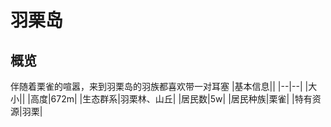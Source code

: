 # 羽栗岛
## 概览
伴随着栗雀的喧嚣，来到羽栗岛的羽族都喜欢带一对耳塞
|基本信息||
|--|--|
|大小||
|高度|672m|
|生态群系|羽栗林、山丘|
|居民数|5w|
|居民种族|栗雀|
|特有资源|羽栗|